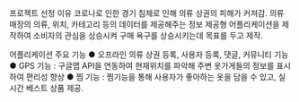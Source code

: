 프로젝트 선정 이유
코로나로 인한 경기 침체로 인해 의류 상권의 피해가 커져감.
의류 매장의 의류, 위치, 카테고리 등의 데이터를 제공해주는 정보 제공형 어플리케이션을 제작하여 소비자의 관심을 상승시켜 구매 욕구를 상승시키는데 목표를 두고 제작.

어플리케이션 주요 기능
● 오프라인 의류 상권 등록, 사용자 등록, 댓글, 커뮤니티 기능
● GPS 기능 : 구글맵 API을 연동하여 현재위치를 파악해 주변 옷가게들의 정보를 표시하여 편리성 향상
● 찜 기능 : 찜기능을 통해 사용자가 좋아하는 옷을 담을 수 있고, 실시간 베스트 상품 제공.
